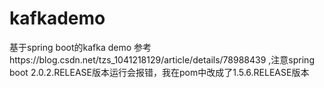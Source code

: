 # kafkademo
基于spring boot的kafka demo
参考https://blog.csdn.net/tzs_1041218129/article/details/78988439 ,注意spring boot 2.0.2.RELEASE版本运行会报错，我在pom中改成了1.5.6.RELEASE版本
